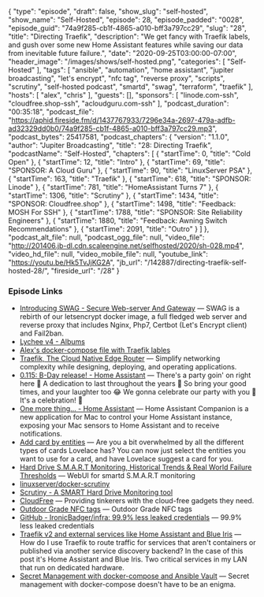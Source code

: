 {
  "type": "episode",
  "draft": false,
  "show_slug": "self-hosted",
  "show_name": "Self-Hosted",
  "episode": 28,
  "episode_padded": "0028",
  "episode_guid": "74a9f285-cb1f-4865-a010-bff3a797cc29",
  "slug": "28",
  "title": "Directing Traefik",
  "description": "We get fancy with Traefik labels, and gush over some new Home Assistant features while saving our data from inevitable future failure.",
  "date": "2020-09-25T03:00:00-07:00",
  "header_image": "/images/shows/self-hosted.png",
  "categories": [
    "Self-Hosted"
  ],
  "tags": [
    "ansible",
    "automation",
    "home assistant",
    "jupiter broadcasting",
    "let's encrypt",
    "nfc tag",
    "reverse proxy",
    "scripts",
    "scrutiny",
    "self-hosted podcast",
    "smartd",
    "swag",
    "terraform",
    "traefik"
  ],
  "hosts": [
    "alex",
    "chris"
  ],
  "guests": [],
  "sponsors": [
    "linode.com-ssh",
    "cloudfree.shop-ssh",
    "acloudguru.com-ssh"
  ],
  "podcast_duration": "00:35:18",
  "podcast_file": "https://aphid.fireside.fm/d/1437767933/7296e34a-2697-479a-adfb-ad32329dd0b0/74a9f285-cb1f-4865-a010-bff3a797cc29.mp3",
  "podcast_bytes": 25417581,
  "podcast_chapters": {
    "version": "1.1.0",
    "author": "Jupiter Broadcasting",
    "title": "28: Directing Traefik",
    "podcastName": "Self-Hosted",
    "chapters": [
      {
        "startTime": 0,
        "title": "Cold Open"
      },
      {
        "startTime": 12,
        "title": "Intro"
      },
      {
        "startTime": 69,
        "title": "SPONSOR: A Cloud Guru"
      },
      {
        "startTime": 90,
        "title": "LinuxServer PSA"
      },
      {
        "startTime": 163,
        "title": "Traefik"
      },
      {
        "startTime": 618,
        "title": "SPONSOR: Linode"
      },
      {
        "startTime": 781,
        "title": "HomeAssistant Turns 7"
      },
      {
        "startTime": 1306,
        "title": "Scrutiny"
      },
      {
        "startTime": 1434,
        "title": "SPONSOR: Cloudfree.shop"
      },
      {
        "startTime": 1498,
        "title": "Feedback: MOSH For SSH"
      },
      {
        "startTime": 1788,
        "title": "SPONSOR: Site Reliability Engineers"
      },
      {
        "startTime": 1880,
        "title": "Feedback: Awning Switch Recommendations"
      },
      {
        "startTime": 2091,
        "title": "Outro"
      }
    ]
  },
  "podcast_alt_file": null,
  "podcast_ogg_file": null,
  "video_file": "http://201406.jb-dl.cdn.scaleengine.net/selfhosted/2020/sh-028.mp4",
  "video_hd_file": null,
  "video_mobile_file": null,
  "youtube_link": "https://youtu.be/Hk5TvJjKG2A",
  "jb_url": "/142887/directing-traefik-self-hosted-28/",
  "fireside_url": "/28"
}


### Episode Links

  * [Introducing SWAG - Secure Web-server And Gateway](https://blog.linuxserver.io/2020/08/21/introducing-swag/ "Introducing SWAG - Secure Web-server And Gateway") — SWAG is a rebirth of our letsencrypt docker image, a full fledged web server and reverse proxy that includes Nginx, Php7, Certbot (Let's Encrypt client) and Fail2ban.
  * [Lychee v4 - Albums](https://gallery.selfhosted.show/ "Lychee v4 - Albums")
  * [Alex's docker-compose file with Traefik lables](https://github.com/IronicBadger/infra/blob/master/dev/traefik/docker-compose.yaml "Alex's docker-compose file with Traefik lables")
  * [Traefik, The Cloud Native Edge Router](https://traefik.io/traefik/ "Traefik, The Cloud Native Edge Router") — Simplify networking complexity while designing, deploying, and operating applications.
  * [0.115: B-Day release! - Home Assistant](https://www.home-assistant.io/blog/2020/09/17/release-115/ "0.115: B-Day release!  - Home Assistant") — There's a party goin' on right here 🕺 A dedication to last throughout the years 🥳 So bring your good times, and your laughter too 😂 We gonna celebrate our party with you 🎁 It's a celebration! 🎉
  * [One more thing… - Home Assistant](https://www.home-assistant.io/blog/2020/09/18/mac-companion/ "One more thing… - Home Assistant") — Home Assistant Companion is a new application for Mac to control your Home Assistant instance, exposing your Mac sensors to Home Assistant and to receive notifications.
  * [Add card by entities](https://www.home-assistant.io/blog/2020/09/17/release-115/#add-card-by-entities "Add card by entities") — Are you a bit overwhelmed by all the different types of cards Lovelace has? You can now just select the entities you want to use for a card, and have Lovelace suggest a card for you.
  * [Hard Drive S.M.A.R.T Monitoring, Historical Trends & Real World Failure Thresholds](https://github.com/AnalogJ/scrutiny "Hard Drive S.M.A.R.T Monitoring, Historical Trends & Real World Failure Thresholds") — WebUI for smartd S.M.A.R.T monitoring
  * [linuxserver/docker-scrutiny](https://github.com/linuxserver/docker-scrutiny/ "linuxserver/docker-scrutiny")
  * [Scrutiny - A SMART Hard Drive Monitoring tool](https://blog.ktz.me/scrutiny-a-smart-hard-drive-monitoring-tool/ "Scrutiny - A SMART Hard Drive Monitoring tool")
  * [CloudFree](https://cloudfree.shop/ "CloudFree") — Providing tinkerers with the cloud-free gadgets they need.
  * [Outdoor Grade NFC tags](https://amzn.to/2FZ45na "Outdoor Grade NFC tags") — Outdoor Grade NFC tags
  * [GitHub - IronicBadger/infra: 99.9% less leaked credentials](https://github.com/ironicbadger/infra "GitHub - IronicBadger/infra: 99.9% less leaked credentials") — 99.9% less leaked credentials
  * [Traefik v2 and external services like Home Assistant and Blue Iris](https://blog.ktz.me/traefik-v2-and-external-services-like-home-assistant/ "Traefik v2 and external services like Home Assistant and Blue Iris") — How do I use Traefik to route traffic for services that aren't containers or published via another service discovery backend? In the case of this post it's Home Assistant and Blue Iris. Two critical services in my LAN that run on dedicated hardware.
  * [Secret Management with docker-compose and Ansible Vault](https://blog.ktz.me/secret-management-with-docker-compose-and-ansible/ "Secret Management with docker-compose and Ansible Vault") — Secret management with docker-compose doesn't have to be an enigma.


